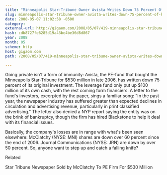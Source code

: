 ```yaml
---
title: "Minneapolis Star-Tribune Owner Avista Writes Down 75 Percent Of Investment; Falling Knife, Anyone?"
slug: minneapolis-star-tribune-owner-avista-writes-down-75-percent-of-knife
date: 2008-05-07 11:02:58 -0500
category: 
external-url: http://gigaom.com/2008/05/07/419-minneapolis-star-tribune-owner-avista-writes-down-75-percent-of-investm/
hash: cdb8727fe6285d19a43be4be36d8d867
year: 2008
month: 05
scheme: http
host: gigaom.com
path: /2008/05/07/419-minneapolis-star-tribune-owner-avista-writes-down-75-percent-of-investm/

---
```


Going private isn't a form of immunity: Avista, the PE-fund that bought the Minneapolis Star-Tribune for $530 million in late 2006, has written down 75 percent of its original investment. The leverage fund only put up $100 million of its own cash, with the rest coming form financiers. A letter to the fund's investors, excerpted by the paper, sings a familiar song: "In the past year, the newspaper industry has suffered greater than expected declines in circulation and advertising revenue, particularly in print classified advertising." The letter also denied a NYP report saying the entity was on the brink of bankruptcy, though the firm has hired Blackstone to help it deal with its financial issues.



Basically, the company's losses are in range with what's been seen elsewhere: McClatchy (NYSE: MNI) shares are down over 60 percent since the end of 2006. Journal Communications (NYSE: JRN) are down by over 50 percent. So, anyone want to step up and catch a falling knife?


Related


Star Tribune Newspaper Sold by McClatchy To PE Firm For $530 Million
